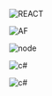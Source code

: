 
<div >

![REACT](https://img.shields.io/static/v1?style=for-the-badge&message=React&logo=react&labelColor=5c5c5c&color=1182c3&logoColor=white&label=%20)

<!-- ![HTML5](https://img.shields.io/badge/html5-E34F26.svg?style=for-the-badge&labelColor=5c5c5c&logo=html5&logoColor=white) -->

![AF](https://img.shields.io/static/v1?style=for-the-badge&message=Azure%20Functions&labelColor=5c5c5c&logo=azurefunctions&color=1182c3&logoColor=yellow&label=%20)

![node](https://img.shields.io/static/v1?style=for-the-badge&message=Nodejs&labelColor=5c5c5c&logo=nodedotjs&color=1182c3&logoColor=green&label=%20)

![c#](https://img.shields.io/static/v1?style=for-the-badge&message=C%23&labelColor=5c5c5c&logo=csharp&color=1182c3&logoColor=green&label=%20)

![c#](https://img.shields.io/static/v1?style=for-the-badge&message=Typescript&labelColor=5c5c5c&logo=typescript&color=1182c3&logoColor=3178c6&label=%20)

</div>